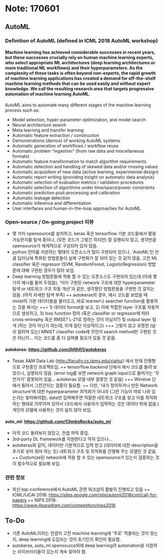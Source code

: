 # Note: 170601
## AutoML
### Definition of AutoML (defined in ICML 2018 AutoML workshop)
#### Machine learning has achieved considerable successes in recent years, but these successes crucially rely on human machine learning experts, who select appropriate ML architectures (deep learning architectures or more traditional ML workflows) and their hyperparameters. As the complexity of these tasks is often beyond non-experts, the rapid growth of machine learning applications has created a demand for off-the-shelf machine learning methods that can be used easily and without expert knowledge. We call the resulting research area that targets progressive automation of machine learning AutoML.
AutoML aims to automate many different stages of the machine learning process such as:

- Model selection, hyper-parameter optimization, and model search
- Neural architecture search
- Meta learning and transfer learning
- Automatic feature extraction / construction
- Demonstrations (demos) of working AutoML systems
- Automatic generation of workflows / workflow reuse
- Automatic problem "ingestion" (from raw data and miscellaneous formats)
- Automatic feature transformation to match algorithm requirements 
- Automatic detection and handling of skewed data and/or missing values
- Automatic acquisition of new data (active learning, experimental design)
- Automatic report writing (providing insight on automatic data analysis)
- Automatic selection of evaluation metrics / validation procedures
- Automatic selection of algorithms under time/space/power constraints
- Automatic prediction post-processing and calibration
- Automatic leakage detection
- Automatic inference and differentiation
- User interfaces and human-in-the-loop approaches for AutoML

### Open-source / On-going project 리뷰
- 몇 가지 opensource를 설치하고, keras 혹은 tensorflow 기본 코드들에서 활용 가능한지를 탐색 중이나, (모든 코드가 그렇긴 하지만) 잘 실행되지 않고, 생각만큼 opensource가 체계적으로 구성되어 있지 않음.
- python 언어를 지원하는 형태의 오픈소스가 많이 구현되어 있으나, 'AutoML'인 만큼 딥러닝에 특화된 방법론들이 실제 구현화가 잘 되어 있는 것 같지 않음. 고전 ML classifier 혹은 regressor (SVM, RandomForest, LogisticRegression) 방법론에 대해 구현된 경우가 많아 보임.
- Deep learning 방법론들에 적용 할 수 있는 오픈소스도 구현되어 있는데 (아래 몇 가지 예시를 들어 두었음), '이미 구현된 network 구조에 대한 hyperparameter 탐색 or 네트워크 구조 자동 개선'과 같은, 생각했던 방법론들을 구현한 것 같지는 않음. (아직 자세한 탐색 부족)
++ autokeras의 경우, 예시 코드를 보았을 때 mnist의 기본 데이터들을 불러오고, 바로 learner나 searcher function을 활용하는 것을 봐서는
+++ 1) 데이터 format을 보고, 2) 이에 적합한 layer 구조를 자동적으로 생성하고, 3) loss function 정의 (혹은 classifier or regressor에 따라 cross-entrophy 혹은 RMSE? L-2?로 정하는 것이 아닐지?) 및 output layer 탐색 (하는 것이 아닌가 하는데, 이게 일단 이상적이고)
+++ 그렇지 않고 유명한 (널리 알려져 있는) MNIST classifier code에 무언가 search method만 구현된 것은 아닌지... 이는 코드를 좀 더 살펴볼 필요가 있을 것 같음.

#### autokeras: https://github.com/jhfjhfj1/autokeras
- Texas A&M Data Lab (http://faculty.cs.tamu.edu/xiahu/) 에서 현재 진행형으로 구현중인 프로젝트임. 
++ tensorflow backend 단에서 예시 코드를 돌려 보았으나, 실행되지 않음. (error log를 보면 network graph input으로 들어가는 '무언가가' 잘못되어 있음... autokeras 모델 내부 잘못인 것 같음)
+++ Window 단에서 돌려서 그런건지는 검증이 필요함.
++ 다만, '내가 정의하거나 만든 Network structure'에 대한 hyperparameter 최적화가 아니라 (그런 기능이 따로 나와 있는지는 찾아봐야함), data만 입력해주면 적절한 네트워크 구조를 찾고 이를 최적화 하는 형태로 이루어져 있어서 (코드에서 사용자가 입력하는 것은 데이터 밖에 없음.) 개인의 모델에 사용하는 것이 쉽지 않아 보임.

#### auto_ml: https://github.com/ClimbsRocks/auto_ml
- 아직 코드 돌려보지 않았고, 컨셉 파악 중임.
- 3rd-party DL framework를 지원한다고 적혀 있으나...
- autokeras와 같이, 데이터만 기본적으로 입력 받고 (데이터에 대한 description을 추가로 넣어 줘야 하는 듯) 네트워크 구조 및 최적화를 진행해 주는 모델인 것 같음.
++ Customize된 network에 적용 할 수 있는 opensource가 있는지 검증하는 것이 필수적으로 필요해 보임.

### 관련 정보
- 최신 top-conference에서 AutoML 관련 워크샵이 활발히 진행되고 있음
++ ICML/IJCAI 2018: https://sites.google.com/site/automl2018icml/call-for-papers
++ NIPS 2018: https://www.4paradigm.com/competition/nips2018

## To-Do
- 기존 AutoML이라는 컨셉이 고전 machine learning에 '주로' 적용되는 것이 맞는지, deep learning에 도입되는 것이 초기인지 확인이 필요함.
- autokeras, auto_ml opensource외에 deep learning의 automation을 지원하는 라이브러리들이 있는지 계속 찾아야 함.